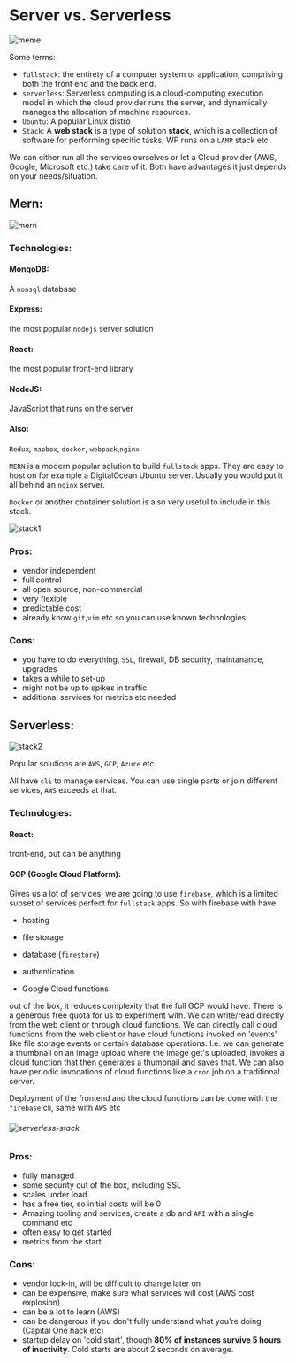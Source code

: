 # Server vs. Serverless

![meme](https://tr4.cbsistatic.com/hub/i/r/2016/11/29/9ea5f375-d0dd-4941-891b-f35e7580ae27/resize/770x/982bcf36f7a68242dce422f54f8d445c/49nocloud.jpg)

Some terms:

- `fullstack`:  the entirety of a computer system or application, comprising both the front end and the back end.
- `serverless`: Serverless computing is a cloud-computing execution model in which the cloud provider runs the server, and dynamically manages the allocation of machine resources.
- `Ubuntu`: A popular Linux distro
- `Stack`: A **web stack** is a type of solution **stack**, which is a collection of software for performing specific tasks, WP runs on a `LAMP` stack etc



We can either run all the services ourselves or let a Cloud provider (AWS, Google, Microsoft etc.) take care of it. Both have advantages it just depends on your needs/situation.

## Mern:

![mern](https://blog.hyperiondev.com/wp-content/uploads/2018/09/Blog-Article-MERN-Stack.jpg)

### Technologies:

#### MongoDB:

A `nonsql` database

#### Express:

the most popular `nodejs` server solution

#### React:

the most popular front-end library

#### NodeJS:

JavaScript that runs on the server

#### Also:

`Redux`, `mapbox`, `docker`, `webpack`,`nginx`

`MERN` is a modern popular solution to build `fullstack` apps. They are easy to host on for example a DigitalOcean Ubuntu server.  Usually you would put it all behind an `nginx` server.

`Docker` or another container solution is also very useful to include in this stack.

![stack1](https://res.cloudinary.com/dyb5d1jmz/image/upload/v1565585331/mern-stack_o2u0ki.jpg)





### Pros:

- vendor independent
- full control
- all open source, non-commercial
- very flexible
- predictable cost
- already know `git`,`vim` etc so you can use known technologies

### Cons:

- you have to do everything, `SSL`, firewall, DB security, maintanance, upgrades
- takes a while to set-up 
- might not be up to spikes in traffic
- additional services for metrics etc needed

## Serverless:

![stack2](https://i0.wp.com/markoinsights.com/wp-content/uploads/2016/11/logo_lockup_cloud_platform_icon_vertical.png)

Popular solutions are `AWS`, `GCP`, `Azure` etc

All have `cli` to manage services. You can use single parts or join different services, `AWS` exceeds at that.

### Technologies:

#### React:

front-end, but can be anything

#### GCP (Google Cloud Platform):

Gives us a lot of services, we are going to use `firebase`, which is a limited subset of services perfect for `fullstack` apps. So with firebase with have

- hosting

- file storage
- database (`firestore`)
- authentication
- Google Cloud functions

out of the box, it reduces complexity that the full GCP would have. There is a generous free quota for us to experiment with. We can write/read directly from the web client or through cloud functions. We can directly call cloud functions from the web client or have cloud functions invoked on 'events' like file storage events or certain database operations. I.e. we can generate a thumbnail on an image upload where the image get's uploaded, invokes a cloud function that then generates a thumbnail and saves that. We can also have periodic invocations of cloud functions like a `cron` job on a traditional server.

Deployment of the frontend and the cloud functions can be done with the `firebase` cli, same with `AWS` etc

###### ![serverless-stack](https://res.cloudinary.com/dyb5d1jmz/image/upload/v1565643521/Serverless_stack_congresscards.jpg)

### Pros:

- fully managed
- some security out of the box, including SSL 
- scales under load
- has a free tier, so initial costs will be 0
- Amazing tooling and services, create a db and `API` with a single command etc
- often easy to get started 
- metrics from the start

### Cons:

- vendor lock-in, will be difficult to change later on
- can be expensive, make sure what services will cost (AWS cost explosion)
- can be a lot to learn (AWS) 
- can be dangerous if you don't fully understand what you're doing (Capital One hack etc)
- startup delay on 'cold start', though  **80% of instances survive 5 hours of inactivity**. Cold starts are about 2 seconds on average.

